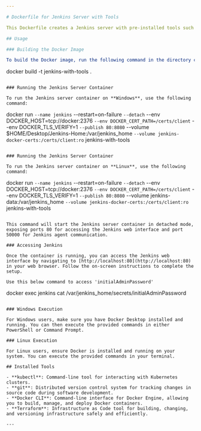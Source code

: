 ```yaml
---

# Dockerfile for Jenkins Server with Tools

This Dockerfile creates a Jenkins server with pre-installed tools such as kubectl, git, Docker CLI, and Terraform. It provides a convenient environment for continuous integration and deployment workflows.

## Usage

### Building the Docker Image

To build the Docker image, run the following command in the directory containing the Dockerfile:

```
docker build -t jenkins-with-tools .
```

### Running the Jenkins Server Container

To run the Jenkins server container on **Windows**, use the following command:

```
docker run `
--name jenkins `
--restart=on-failure `
--detach `
--env DOCKER_HOST=tcp://docker:2376 `
--env DOCKER_CERT_PATH=/certs/client `
--env DOCKER_TLS_VERIFY=1 `
--publish 80:8080 `
--volume $HOME/Desktop/Jenkins-Home:/var/jenkins_home `
--volume jenkins-docker-certs:/certs/client:ro `
jenkins-with-tools
```

### Running the Jenkins Server Container

To run the Jenkins server container on **Linux**, use the following command:

```
docker run `
--name jenkins `
--restart=on-failure `
--detach `
--env DOCKER_HOST=tcp://docker:2376 `
--env DOCKER_CERT_PATH=/certs/client `
--env DOCKER_TLS_VERIFY=1 `
--publish 80:8080 `
--volume jenkins-data:/var/jenkins_home `
--volume jenkins-docker-certs:/certs/client:ro `
jenkins-with-tools
```

This command will start the Jenkins server container in detached mode, exposing ports 80 for accessing the Jenkins web interface and port 50000 for Jenkins agent communication.

### Accessing Jenkins

Once the container is running, you can access the Jenkins web interface by navigating to [http://localhost:80](http://localhost:80) in your web browser. Follow the on-screen instructions to complete the setup.

Use this below command to access 'initialAdminPassword'
```
docker exec jenkins  cat /var/jenkins_home/secrets/initialAdminPassword
```

### Windows Execution

For Windows users, make sure you have Docker Desktop installed and running. You can then execute the provided commands in either PowerShell or Command Prompt.

### Linux Execution

For Linux users, ensure Docker is installed and running on your system. You can execute the provided commands in your terminal.

## Installed Tools

- **kubectl**: Command-line tool for interacting with Kubernetes clusters.
- **git**: Distributed version control system for tracking changes in source code during software development.
- **Docker CLI**: Command-line interface for Docker Engine, allowing you to build, manage, and deploy Docker containers.
- **Terraform**: Infrastructure as Code tool for building, changing, and versioning infrastructure safely and efficiently.

---
```


